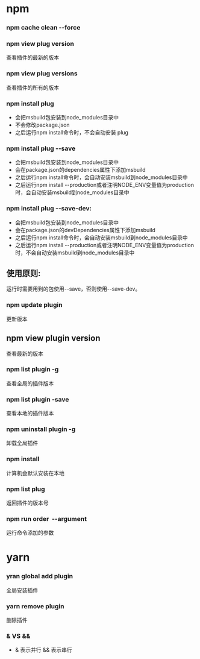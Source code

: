 # npm 

### npm cache clean --force

### npm view plug version
查看插件的最新的版本


### npm view plug versions 
查看插件的所有的版本


### npm install plug

+ 会把msbuild包安装到node_modules目录中
+ 不会修改package.json
+ 之后运行npm install命令时，不会自动安装 plug

### npm install plug  --save
+ 会把msbuild包安装到node_modules目录中
+ 会在package.json的dependencies属性下添加msbuild
+ 之后运行npm install命令时，会自动安装msbuild到node_modules目录中
+ 之后运行npm install --production或者注明NODE_ENV变量值为production时，会自动安装msbuild到node_modules目录中
### npm install plug   --save-dev:
+ 会把msbuild包安装到node_modules目录中
+ 会在package.json的devDependencies属性下添加msbuild
+ 之后运行npm install命令时，会自动安装msbuild到node_modules目录中
+ 之后运行npm install --production或者注明NODE_ENV变量值为production时，不会自动安装msbuild到node_modules目录中

## 使用原则:

运行时需要用到的包使用--save，否则使用--save-dev。

### npm update plugin   
更新版本
##  npm view plugin version 
查看最新的版本
### npm list plugin -g 

查看全局的插件版本

### npm list plugin -save  

查看本地的插件版本

### npm uninstall plugin -g  

卸载全局插件

### npm install 

计算机会默认安装在本地

### npm list plug  

返回插件的版本号 

###  npm run order  --argument   
运行命令添加的参数  

# yarn 


### yran global add plugin 

全局安装插件 

### yarn remove plugin 

删除插件

### & VS &&

+ & 表示并行 &&  表示串行





 
